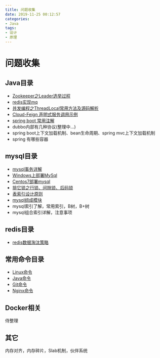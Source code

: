 ```yaml
---
title: 问题收集
date: 2019-11-25 00:12:57
categories: 
- Java
tags:
- 设计
- 原理
---
```

# 问题收集

## Java目录

- [Zookeeper之Leader选举过程](https://github.com/smltq/blog/tree/master/source/_posts/issueGather/Zookeeper-Leader.md)
- [redis实现mq](https://github.com/smltq/spring-boot-demo/blob/master/mq-redis)
- [并发编程之ThreadLocal常用方法及源码解析](https://github.com/smltq/blog/tree/master/source/_posts/issueGather/ThreadLocal/ThreadLocal.md)
- [Cloud-Feign 声明式服务调用示例](https://github.com/smltq/spring-boot-demo/blob/master/cloud-feign)
- [spring boot 常用注解](https://github.com/smltq/blog/tree/master/source/_posts/issueGather/Spring%20Boot%20%E5%B8%B8%E7%94%A8%E6%B3%A8%E8%A7%A3.md)
- dubbo内部有几种协议(整理中...)
- spring boot上下文加载机制、bean生命周期、spring mvc上下文加载机制
- spring 有哪些容器

## mysql目录

- [mysql事务详解](https://github.com/smltq/blog/tree/master/source/_posts/issueGather/MySqlTransaction.md)
- [Windows上部署MySql](https://github.com/smltq/blog/tree/master/source/_posts/issueGather/Windows%E4%B8%8A%E9%83%A8%E7%BD%B2MySql.md)
- [Centos7部署mysql](https://github.com/smltq/blog/tree/master/source/_posts/issueGather/Centos7%E9%83%A8%E7%BD%B2mysql.md)
- [排它锁之行锁、间隙锁、后码锁](https://github.com/smltq/blog/tree/master/source/_posts/issueGather/MySql%E9%94%81.md)
- [表索引设计原则](https://github.com/smltq/blog/blob/master/source/_posts/issueGather/%E8%A1%A8%E7%B4%A2%E5%BC%95%E8%AE%BE%E8%AE%A1%E5%8E%9F%E5%88%99.md)
- [mysql组成模块](https://github.com/smltq/blog/blob/master/source/_posts/issueGather/MySQL%E7%BB%84%E6%88%90%E6%A8%A1%E5%9D%97.md)
- mysql索引了解，常用索引，B树，B+树
- mysql组合索引详解，注意事项

## redis目录

- [redis数据淘汰策略](https://github.com/smltq/blog/tree/master/source/_posts/issueGather/Redis%E6%95%B0%E6%8D%AE%E6%B7%98%E6%B1%B0%E6%9C%BA%E5%88%B6.md)

## 常用命令目录

- [Linux命令](https://github.com/smltq/blog/tree/master/source/_posts/issueGather/LINUX.md)
- [Java命令](https://github.com/smltq/blog/tree/master/source/_posts/issueGather/JAVA.md)
- [Git命令](https://github.com/smltq/blog/tree/master/source/_posts/issueGather/GIT.md)
- [Nginx命令](https://github.com/smltq/blog/tree/master/source/_posts/issueGather/Nginx.md)

## Docker相关
  
  侍整理
  
## 其它

  内存对齐，内存碎片，Slab机制，伙伴系统
